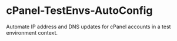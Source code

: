# cPanel-TestEnvs-AutoConfig
Automate IP address and DNS updates for cPanel accounts in a test environment context.
